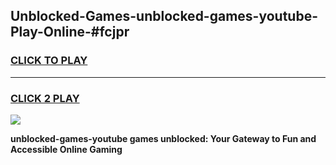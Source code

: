 
## Unblocked-Games-unblocked-games-youtube-Play-Online-#fcjpr
<h3>
<a href="https://premium.freeplayer.one?title=unblocked-games-youtube&ref=27F">CLICK TO PLAY</a></h3>
<hr>

<h3>
<a href="https://premium.freeplayer.one?title=unblocked-games-youtube&ref=27F">CLICK 2 PLAY</a>
  
</h3>

<a href="https://premium.freeplayer.one?title=unblocked-games-youtube&ref=27F"><img src="https://clearcache.store/games.png"></a>


**unblocked-games-youtube games unblocked: Your Gateway to Fun and Accessible Online Gaming**
